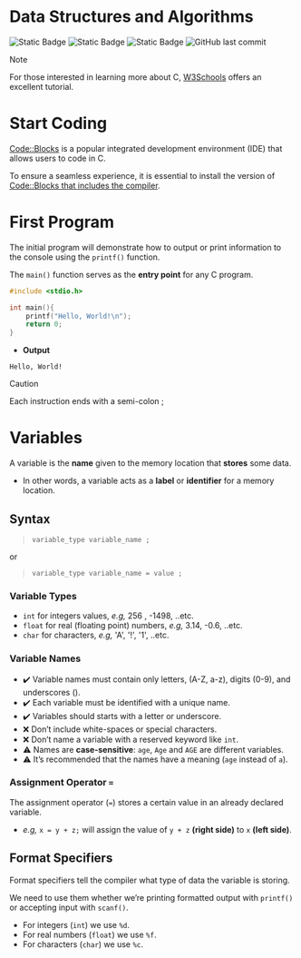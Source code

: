 # Data Structures and Algorithms

![Static Badge](https://img.shields.io/badge/Made%20By-Younes.A-purple)
![Static Badge](https://img.shields.io/badge/Class-NWT24_Guelma-red)
![Static Badge](https://img.shields.io/badge/Telegram-NWT24-2CA5E0?logo=telegram&logoColor=white&link=https%3A%2F%2Ft.me%2FNWT24)
![GitHub last commit](https://img.shields.io/github/last-commit/unus-all/DSA)


> [!NOTE]
> For those interested in learning more about C, [W3Schools](https://www.w3schools.com/c/index.php) offers an excellent tutorial.


# Start Coding
[Code::Blocks](https://www.codeblocks.org/) is a popular integrated development environment (IDE) that allows users to code in
C.

To ensure a seamless experience, it is essential to install the version of [Code::Blocks that
includes the compiler](https://www.fosshub.com/Code-Blocks.html?dwl=codeblocks-20.03mingw-setup.exe).

# First Program
The initial program will demonstrate how to output or print information to the console using the
``printf()`` function.

The ``main()`` function serves as the **entry point** for any C program.

```c
#include <stdio.h>

int main(){
    printf("Hello, World!\n");
    return 0;
}
```
-  **Output**
```text
Hello, World!
```

> [!CAUTION]
> Each instruction ends with a semi-colon ;

# Variables
A variable is the **name** given to the memory location that **stores** some data.
- In other words, a variable acts as a **label** or **identifier** for a memory location.

## Syntax
> ``variable_type variable_name ;``

or

> ``variable_type variable_name = value ;``

### Variable Types
- ``int`` for integers values, *e.g,* 256 , -1498, ..etc.
- ``float`` for real (floating point) numbers, *e.g,* 3.14, -0.6, ..etc.
- ``char`` for characters, *e.g,* 'A', '!', '1', ..etc.

### Variable Names
- ✔️ Variable names must contain only letters, (A-Z, a-z), digits (0-9), and underscores ().
- ✔️ Each variable must be identified with a unique name.
- ✔️ Variables should starts with a letter or underscore.
- ❌ Don’t include white-spaces or special characters.
- ❌ Don’t name a variable with a reserved keyword like ``int``.
- ⚠️ Names are **case-sensitive**: ``age``, ``Age`` and ``AGE`` are different variables.
- ⚠️ It’s recommended that the names have a meaning (``age`` instead of ``a``).

### Assignment Operator ``=``
The assignment operator (``=``) stores a certain value in an already declared variable.
- *e.g,* ``x = y + z;`` will assign the value of ``y + z`` **(right side)** to ``x`` **(left side)**.

## Format Specifiers
Format specifiers tell the compiler what type of data the variable is storing. 

We need to use them whether we’re printing formatted output with ``printf()`` or accepting input with ``scanf()``.

- For integers (``int``) we use ``%d``.
- For real numbers (``float``) we use ``%f``.
- For characters (``char``) we use ``%c``.

